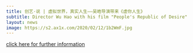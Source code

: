 ```yaml
---
title: 创艺·说 | 虚拟世界，真实人生——吴皓导演带来《虚你人生》
subtitle: Director Wu Hao with his film "People's Republic of Desire"
layout: news
image: https://s2.ax1x.com/2020/02/12/1b2WmF.jpg
---
```


[click here for further information](https://mp.weixin.qq.com/s?__biz=MzA4NzA1NTI0Ng==&mid=2651282706&idx=1&sn=b9aea22ee084e99f12b8e179c80b0e3a&chksm=8bccb3f3bcbb3ae572d2568d539d1a450e06d612a31b9cdf85b96f09360ff441d591a6e1427b&mpshare=1&scene=23&srcid=1127BPxEM5941J18t2FGqSlo&sharer_sharetime=1574852025722&sharer_shareid=11ad81cd178cc365d552fdbc15f2be4c#rd/)